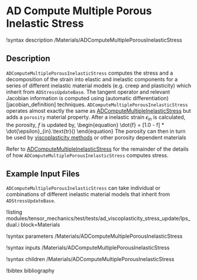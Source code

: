 # AD Compute Multiple Porous Inelastic Stress

!syntax description /Materials/ADComputeMultiplePorousInelasticStress

## Description

`ADComputeMultiplePorousInelasticStress` computes the stress and a decomposition of the strain into
elastic and inelastic components for a series of different inelastic material models (e.g. creep and
plasticity) which inherit from `ADStressUpdateBase`. The tangent operator and relevant Jacobian
information is computed using (automatic differentiation)[jacobian_definition] techniques.
`ADComputeMultiplePorousInelasticStress` operates almost exactly the same as
[ADComputeMultipleInelasticStress](ADComputeMultipleInelasticStress.md) but adds a `porosity`
material property. After a inelastic strain $\epsilon_{in}$ is calculated, the porosity, $f$ is
updated by,
\begin{equation}
  \dot{f} = [1.0 - f] * \dot{\epsilon}_{in}.\text{tr}()
\end{equation}
The porosity can then in turn be used by [viscoplasticity methods](ADViscoplasticityStressUpdate.md)
or other porosity dependent materials

Refer to [ADComputeMultipleInelasticStress](ADComputeMultipleInelasticStress.md) for the remainder of
the details of how `ADComputeMultiplePorousInelasticStress` computes stress.

## Example Input Files

`ADComputeMultiplePorousInelasticStress` can take individual or combinations of different inelastic
material models that inherit from `ADStressUpdateBase`.

!listing modules/tensor_mechanics/test/tests/ad_viscoplasticity_stress_update/lps_dual.i block=Materials

!syntax parameters /Materials/ADComputeMultiplePorousInelasticStress

!syntax inputs /Materials/ADComputeMultiplePorousInelasticStress

!syntax children /Materials/ADComputeMultiplePorousInelasticStress

!bibtex bibliography
